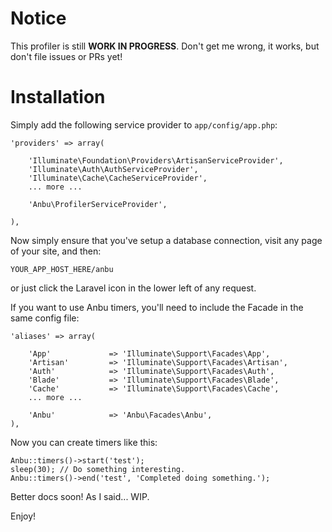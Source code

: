 # Notice

This profiler is still **WORK IN PROGRESS**. Don't get me wrong, it works, but don't file issues or PRs yet!

# Installation

Simply add the following service provider to `app/config/app.php`:

    'providers' => array(

        'Illuminate\Foundation\Providers\ArtisanServiceProvider',
        'Illuminate\Auth\AuthServiceProvider',
        'Illuminate\Cache\CacheServiceProvider',
        ... more ...

        'Anbu\ProfilerServiceProvider',

    ),

Now simply ensure that you've setup a database connection, visit any page of your site, and then:

    YOUR_APP_HOST_HERE/anbu

or just click the Laravel icon in the lower left of any request.

If you want to use Anbu timers, you'll need to include the Facade in the same config file:

    'aliases' => array(

        'App'             => 'Illuminate\Support\Facades\App',
        'Artisan'         => 'Illuminate\Support\Facades\Artisan',
        'Auth'            => 'Illuminate\Support\Facades\Auth',
        'Blade'           => 'Illuminate\Support\Facades\Blade',
        'Cache'           => 'Illuminate\Support\Facades\Cache',
        ... more ...

        'Anbu'            => 'Anbu\Facades\Anbu',
    ),

Now you can create timers like this:

    Anbu::timers()->start('test');
    sleep(30); // Do something interesting.
    Anbu::timers()->end('test', 'Completed doing something.');

Better docs soon! As I said... WIP.

Enjoy!
